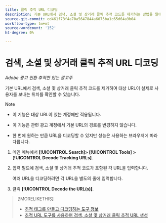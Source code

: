 ```yaml
---
title: 클릭 추적 URL 디코딩
description: 기본 URL에서 검색, 소셜 및 상거래 클릭 추적 코드를 제거하는 방법을 알아봅니다.
source-git-commit: cd461f73f4a70a5647844a6075ba1c65d64a9b04
workflow-type: tm+mt
source-wordcount: '152'
ht-degree: 0%

---
```


# 검색, 소셜 및 상거래 클릭 추적 URL 디코딩

*Adobe 광고 전환 추적만 있는 광고주*

기본 URL에서 검색, 소셜 및 상거래 클릭 추적 코드를 제거하여 대상 URL이 실제로 사용자를 보내는 위치를 확인할 수 있습니다.

>[!NOTE]
>
>* 이 기능은 대상 URL이 있는 계정에만 적용됩니다.
>
>* 이 기능은 관련 광고 계정에서 기본 URL의 경로를 변경하지 않습니다.
>
>* 한 번에 원하는 만큼 URL을 디코딩할 수 있지만 성능은 사용하는 브라우저에 따라 다릅니다.


1. 메인 메뉴에서 **[!UICONTROL Search]> [!UICONTROL Tools] >[!UICONTROL Decode Tracking URLs]**.

1. 입력 필드에 검색, 소셜 및 상거래 추적 코드가 포함된 각 URL을 입력합니다.

   여러 URL을 디코딩하려면 각 URL을 별도의 줄에 입력합니다.

1. 클릭 **[!UICONTROL Decode the URL(s)]**.

>[!MORELIKETHIS]
>
>* [추적 태그를 만들고 디코딩하는 도구 정보](tracking-tools-about.md)
>* [추적 URL 도구를 사용하여 검색, 소셜 및 상거래 클릭 추적 URL 생성](click-tracking-url-generate.md)

